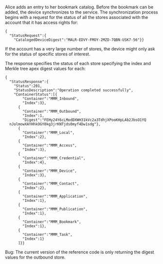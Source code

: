 
Alice adds an entry to her bookmark catalog. Before the bookmark can be 
added, the device synchronizes to the service. The synchronization process
begins with a request for the status of all the stores associated with the 
account that it has access rights for:


~~~~
{
  "StatusRequest":{
    "CatalogedDeviceDigest":"MALR-EDVY-FMOY-2MZD-7QBN-USK7-56"}}
~~~~


If the account has a very large number of stores, the device might only 
ask for the status of specific stores of interest.

The response specifies the status of each store specifying the index and
Merkle tree apex digest values for each:


~~~~
{
  "StatusResponse":{
    "Status":201,
    "StatusDescription":"Operation completed successfully",
    "ContainerStatus":[{
        "Container":"MMM_Inbound",
        "Index":3},
      {
        "Container":"MMM_Outbound",
        "Index":1,
        "Digest":"FEHy24Y6cLModDXWH31kVc2a3TdhjXPooKHpLAb2JbsO1YQ
  nJolmowXAYHhkOGY0kg3jrKNTjds0myf4Dw1sdg"},
      {
        "Container":"MMM_Local",
        "Index":2},
      {
        "Container":"MMM_Access",
        "Index":3},
      {
        "Container":"MMM_Credential",
        "Index":4},
      {
        "Container":"MMM_Device",
        "Index":3},
      {
        "Container":"MMM_Contact",
        "Index":2},
      {
        "Container":"MMM_Application",
        "Index":1},
      {
        "Container":"MMM_Publication",
        "Index":1},
      {
        "Container":"MMM_Bookmark",
        "Index":1},
      {
        "Container":"MMM_Task",
        "Index":1}
      ]}}
~~~~


Bug: The current version of the reference code is only returning the digest 
values for the outbound store.

